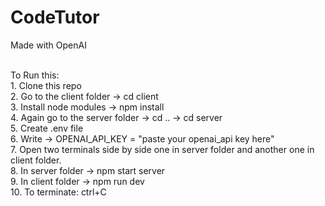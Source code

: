 # CodeTutor
Made with OpenAI

<br>
To Run this:<br>
1. Clone this repo<br>
2. Go to the client folder -> cd client<br>
3. Install node modules -> npm install<br>
4. Again go to the server folder -> cd .. -> cd server<br>
5. Create .env file<br>
6. Write -> OPENAI_API_KEY = "paste your openai_api key here"<br>
7. Open two terminals side by side one in server folder and another one in client folder.<br>
8. In server folder -> npm start server<br>
9. In client folder -> npm run dev<br>
10. To terminate: ctrl+C
